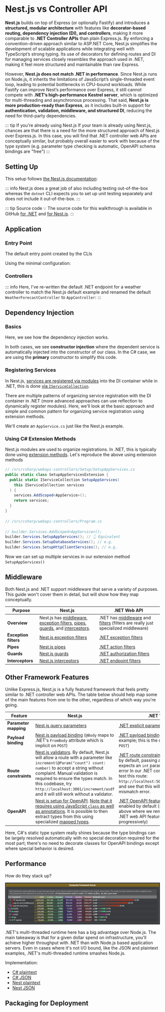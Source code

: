 # Nest.js vs Controller API

**Nest.js** builds on top of Express (or optionally Fastify) and introduces a **structured, modular architecture** with features like **decorator-based routing, dependency injection (DI), and controllers**, making it more comparable to **.NET Controller APIs** than plain Express.js. By enforcing a convention-driven approach similar to ASP.NET Core, Nest.js simplifies the development of scalable applications while integrating well with TypeScript’s strong typing. Its use of decorators for defining routes and DI for managing services closely resembles the approach used in .NET, making it feel more structured and maintainable than raw Express.

However, **Nest.js does not match .NET in performance**. Since Nest.js runs on Node.js, it inherits the limitations of JavaScript’s single-threaded event loop, leading to potential bottlenecks in CPU-bound workloads. While Fastify can improve Nest’s performance over Express, it still cannot compete with **.NET’s high-performance Kestrel server**, which is optimized for multi-threading and asynchronous processing. That said, **Nest.js is more production-ready than Express**, as it includes built-in support for **authentication, validation, middleware, and structured DI**, reducing the need for third-party dependencies.

::: tip If you're already using Nest.js
If your team is already using Nest.js, chances are that there is a need for the more structured approach of Nest.js over Express.js.  In this case, you will find that .NET controller web APIs are conceptually similar, but probably overall easier to work with because of the type system (e.g. parameter type checking is automatic, OpenAPI schema bindings are "free")
:::

## Setting Up

This setup follows [the Nest.js documentation](https://docs.nestjs.com/first-steps):

<CodeSplitter>
  <template #left>

```shell
# Install the nestjs CLI
npm i -g @nestjs/cli

# Create a new default Nest.js app from /src/typescript
nest new nest-app

# Run and watch for file changes
npm run start:dev # ✅ Server ready!
```

  </template>
  <template #right>

```shell
# macOs .NET Controller API setup

# Scaffold the API from /src/csharp/webapi-controllers
dotnet new webapi --use-controllers --no-https

# Run and watch for file changes
dotnet watch --non-interactive # ✅ Server ready!
```

  </template>
</CodeSplitter>

::: info
Nest.js does a great job of also including testing out-of-the-box whereas the `dotnet` CLI expects you to set up unit testing separately and does not include it out-of-the-box.
:::

::: tip Source code
💡 The source code for this walkthrough is available in GitHub [for .NET](https://github.com/CharlieDigital/typescript-is-like-csharp/tree/main/src/csharp/webapi-controllers) and [for Nest.js](https://github.com/CharlieDigital/typescript-is-like-csharp/tree/main/src/typescript/nest-app).
:::

## Application

### Entry Point

The default entry point created by the CLIs

<CodeSplitter>
  <template #left>

```ts
import { NestFactory } from '@nestjs/core';
import { AppModule } from './app.module';

async function bootstrap() {
  const app = await NestFactory.create(AppModule);
  await app.listen(3001);
}
bootstrap();
```

  </template>
  <template #right>

```csharp
var builder = WebApplication.CreateBuilder(args);

// Add services to the container.

builder.Services.AddControllers();
// Learn more about configuring OpenAPI at https://aka.ms/aspnet/openapi
builder.Services.AddOpenApi();

var app = builder.Build();

// Configure the HTTP request pipeline.
if (app.Environment.IsDevelopment()) {
  app.MapOpenApi();
}

app.UseAuthorization();
app.MapControllers();
app.Run();
```

  </template>
</CodeSplitter>

Using the minimal configuration:

<CodeSplitter>
  <template #left>

```ts
import { NestFactory } from '@nestjs/core';
import { AppModule } from './app.module';

async function bootstrap() {
  const app = await NestFactory.create(AppModule);
  await app.listen(3001);
}
bootstrap();
```

  </template>
  <template #right>

```csharp
var builder = WebApplication.CreateBuilder(args);
builder.Services.AddControllers();

var app = builder.Build();

app.MapControllers();
app.Run();
```

  </template>
</CodeSplitter>

### Controllers

::: info
Here, I've re-written the default .NET endpoint for a weather controller to match the Nest.js default example and renamed the default `WeatherForecastController` to `AppController`:
:::

<CodeSplitter>
  <template #left>

```ts
import { Controller, Get } from '@nestjs/common';
import { AppService } from './app.service';

@Controller()
export class AppController {
  constructor(private readonly appService: AppService) {}

  @Get()
  getHello(): string {
    return this.appService.getHello();
  }
}

// http://localhost:3001 -> "Hello, World!"
```

  </template>
  <template #right>

```csharp
using Microsoft.AspNetCore.Mvc;

namespace TryCsharp.Controllers;

[ApiController]
[Route("[controller]")]
public class AppController(
  ILogger<AppController> logger
) : ControllerBase {
  [HttpGet()]
  public string GetHello() => "Hello, World!";
}

// http://localhost:5068/app/ -> "Hello, World!"
```

  </template>
</CodeSplitter>

## Dependency Injection

### Basics

Here, we see how the dependency injection works.

<CodeSplitter>
  <template #left>

```ts{4}
// Snipped...
export class AppController {
  constructor(
    private readonly appService: AppService
  ) {}
  // Snipped...
}
```

  </template>
  <template #right>

```csharp{3}
// Snipped...
public class AppController(
  ILogger<AppController> logger
) : ControllerBase {
  // Snipped...
}
```

  </template>
</CodeSplitter>

In both cases, we see **constructor injection** where the dependent service is automatically injected into the constructor of our class.  In the C# case, we are using the **primary** constructor to simplify this code.

### Registering Services

In Nest.js, [services are registered via modules](https://docs.nestjs.com/modules#dependency-injection) into the DI container while in .NET, this is done [via `IServiceCollection`](https://learn.microsoft.com/en-us/aspnet/core/fundamentals/dependency-injection?view=aspnetcore-9.0).

There are multiple patterns of organizing service registration with the DI container in .NET (more advanced approaches can use reflection to dynamically register modules).  Here, we'll look at the basic approach and simple and common pattern for organizing service registration using extension methods.

We'll create an `AppService.cs` just like the Nest.js example.

<CodeSplitter>
  <template #left>

```ts{9,16,21}
// 📄 app.module.ts
import { Module } from '@nestjs/common';
import { AppController } from './app.controller';
import { AppService } from './app.service';

@Module({
  imports: [],
  controllers: [AppController],
  providers: [AppService],
})
export class AppModule {}

// 📄 app.controller.ts
export class AppController {
  constructor(
    private readonly appService: AppService
  ) {}

  @Get()
  getHello(): string {
    return this.appService.getHello();
  }
}
```

  </template>
  <template #right>

```csharp{3,14,17}
// 📄 AppService.cs to match Nest.js
public class AppService {
  public string GetHello() => "Hello, World!";
}

// 📄 Program.cs: basic method of registering a service
builder.Services.AddScoped<AppService>();

// 📄 AppController.cs: add constructor injection
[ApiController]
[Route("[controller]")]
public class AppController(
  ILogger<AppController> logger,
  AppService appService // 👈 Inject our new service
) : ControllerBase {
  [HttpGet()]
  public string GetHello() => appService.GetHello();
}
```

  </template>
</CodeSplitter>

### Using C# Extension Methods

Nest.js modules are used to organize registrations.  In .NET, this is typically done using [extension methods](../intermediate/extension-methods.md).  Let's reproduce the above using extension methods

```csharp
// /src/csharp/webapi-controllers/Setup/SetupAppServices.cs
public static class SetupAppServicesExtension {
  public static IServiceCollection SetupAppServices(
    this IServiceCollection services
  ) {
    services.AddScoped<AppService>();
    return services;
  }
}

// /src/csharp/webapi-controllers/Program.cs

// builder.Services.AddScoped<AppService>();
builder.Services.SetupAppServices(); // 👆 Equivalent
builder.Services.SetupDatabaseServices(); // e.g.
builder.Services.SetupHttpClientServices(); // e.g.
```

Now we can set up multiple services in our extension method `SetupAppServices()`

## Middleware

Both Nest.js and .NET support middleware that serve a variety of purposes.  This guide won't cover them in detail, but will show how they map conceptually.

|Purpose|Nest.js|.NET Web API|
|--|--|--|
|**Overview**|Nest.js has [middleware](https://docs.nestjs.com/middleware), [exception filters](https://docs.nestjs.com/exception-filters), [pipes](https://docs.nestjs.com/pipes), [guards](https://docs.nestjs.com/guards), and [interceptors](https://docs.nestjs.com/interceptors).|.NET has [middleware](https://learn.microsoft.com/en-us/aspnet/core/fundamentals/middleware/?view=aspnetcore-9.0) and [filters](https://learn.microsoft.com/en-us/aspnet/core/mvc/controllers/filters?view=aspnetcore-9.0) (filters are really just specialized middleware)|
|**Exception filters**|[Nest.js exception filters](https://docs.nestjs.com/exception-filters)|[.NET exception filters](https://learn.microsoft.com/en-us/aspnet/core/mvc/controllers/filters?view=aspnetcore-9.0#exception-filters)|
|**Pipes**|[Nest.js pipes](https://docs.nestjs.com/pipes)|[.NET action filters](https://learn.microsoft.com/en-us/aspnet/core/mvc/controllers/filters?view=aspnetcore-9.0#action-filters)|
|**Guards**|[Nest.js guards](https://docs.nestjs.com/guards)|[.NET authorization filters](https://learn.microsoft.com/en-us/aspnet/core/mvc/controllers/filters?view=aspnetcore-9.0#authorization-filters)|
|**Interceptors**|[Nest.js interceptors](https://docs.nestjs.com/interceptors)|[.NET endpoint filters](https://learn.microsoft.com/en-us/aspnet/core/fundamentals/minimal-apis/min-api-filters?view=aspnetcore-9.0)|

## Other Framework Features

Unlike Express.js, Nest.js is a fully featured framework that feels pretty similar to .NET controller web APIs.  The table below should help map some of the main features from one to the other, regardless of which way you're going.

|Feature|Nest.js|.NET Web API|
|--|--|--|
|**Parameter mapping**|[Nest.js query parameters](https://docs.nestjs.com/controllers#query-parameters)|[.NET explicit parameter binding](https://learn.microsoft.com/en-us/aspnet/core/fundamentals/minimal-apis/parameter-binding?view=aspnetcore-9.0#explicit-parameter-binding)|
|**Payload binding**|[Nest.js payload binding](https://docs.nestjs.com/controllers#request-payloads) (`@Body` maps to .NET's `FromBody` attribute which is implicit on `POST`)|[.NET payload binding](https://learn.microsoft.com/en-us/aspnet/core/fundamentals/minimal-apis/parameter-binding?view=aspnetcore-9.0) (see the first example; this is the default behavior with `POST`)|
|**Route constraints**|[Nest.js validators](https://docs.nestjs.com/techniques/validation).  By default, Nest.js will allow a route with a parameter like `increment(@Param("count") count: number)` to accept a string without complaint.  Manual validation is required to ensure the types match.  In this codebase, try `http://localhost:3001/increment/asdf` and it will still work without a validator.|[.NET route constraints](https://learn.microsoft.com/en-us/aspnet/core/fundamentals/routing?view=aspnetcore-9.0#route-constraints) are built in, but even by default, passing a `string` to a route that expects an `int` parameter will fail with an error  In our .NET controller API, you can test this route: `http://localhost:5068/app/increment/asdf` and see that this will generate a type mismatch error.|
|**OpenAPI**|[Nest.js setup for OpenAPI](https://docs.nestjs.com/openapi/introduction).  [Note that it requires using JavaScript `class` as well as annotations](https://docs.nestjs.com/openapi/types-and-parameters).  It is possible to then extract types from this using specialized [mapped types](https://docs.nestjs.com/openapi/mapped-types).|[.NET OpenAPI features](https://learn.microsoft.com/en-us/aspnet/core/fundamentals/openapi/overview?view=aspnetcore-9.0) (note that these are enabled by default (see our code example above where we removed it); in general, .NET web API features can be turned on progressively)|

Here, C#'s static type system really shines because the type bindings can be largely resolved automatically with no special decoration required for the most part; there's no need to decorate classes for OpenAPI bindings except where special behavior is desired.

## Performance

How do they stack up?

![Nest.js vs .NET web API performance](../../assets/techempower.png)

<CodeSplitter>
  <template #left>

```ts
// Nest.js @ #106
// 419,035; See reference link below
@Get('plaintext')
@Header('Server', 'NestJS')
@Header('Content-Type', 'text/plain')
getHello(): string {
  return 'Hello, World!';
  }

// 270,076
@Get('/json')
@Header('Server', 'NestJS')
@Header('Content-Type', 'application/json')
getJson() {
  return { message: 'Hello, World!' };
}
```

  </template>
  <template #right>

```csharp
// ASP.NET Core @ #15
// 7,014,298; See reference link below
app.MapGet("/plaintext", () => "Hello, World!");

// 1,042,029
app.MapGet("/json", () => new { message = "Hello, World!" });
```

  </template>
</CodeSplitter>

.NET's multi-threaded runtime here has a big advantage over Node.js.  The main takeaway is that for a given dollar spend on infrastructure, you'll achieve higher throughput with .NET than with Node.js based application servers.  Even in cases where it's not I/O bound, like the JSON and plaintext examples, .NET's multi-threaded runtime smashes Node.js.

Implementation:

- [C# plaintext](https://github.com/TechEmpower/FrameworkBenchmarks/blob/master/frameworks/CSharp/aspnetcore/src/Minimal/Program.cs#L29)
- [C# JSON](https://github.com/TechEmpower/FrameworkBenchmarks/blob/master/frameworks/CSharp/aspnetcore/src/Minimal/Program.cs#L33)
- [Nest plaintext](https://github.com/TechEmpower/FrameworkBenchmarks/blob/master/frameworks/TypeScript/nest/src/sql/sql.controller.ts#L48)
- [Nest JSON](https://github.com/TechEmpower/FrameworkBenchmarks/blob/master/frameworks/TypeScript/nest/src/sql/sql.controller.ts#L16)

## Packaging for Deployment

<CodeSplitter>
  <template #left>

```shell
# Use alpine for size, but feel free to use other builds if running into issues.
FROM node:20-alpine
WORKDIR /usr/src/app

# Copy over assets
COPY package.json ./
COPY package-lock.json ./

# Install dependencies.
RUN npm ci

# Copy source
COPY . .

# Build the TypeScript
RUN npm run build

# Start the server.
EXPOSE 3001
CMD ["node", "dist/index.js"]

# From src/typescript/nest-app
# ✅ docker buildx build -t ts/nest-web-api -f ./Dockerfile .
```

  </template>
  <template #right>

```shell
# Build layer
FROM mcr.microsoft.com/dotnet/sdk:9.0 AS build
WORKDIR /app

# Our project layer so we only update on new deps
COPY ./webapi-controllers.csproj ./webapi-controllers.csproj

# Restore dependencies
RUN dotnet restore

# Copy over code and publish
COPY ./Program.cs ./Program.cs

# Build the binaries
RUN dotnet publish ./webapi-controllers.csproj -o /app/published-app --configuration Release

# Runtime layer
FROM mcr.microsoft.com/dotnet/aspnet:9.0 AS runtime
WORKDIR /app
COPY --from=build /app/published-app /app

ENTRYPOINT [ "dotnet", "/app/webapi-controllers.dll" ]

# From src/csharp/webapi-controllers
# ✅ docker buildx build -t cs/controllers-web-api -f ./Dockerfile .
```

  </template>
</CodeSplitter>
